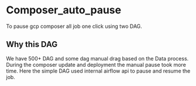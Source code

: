 # Composer_auto_pause
To pause gcp composer all job one click using two DAG.

## Why this DAG

We have 500+ DAG and some dag manual drag based on the Data process. During the composer update and deployment the manual pause took more time.
Here the simple DAG used internal airflow api to pause and resume the job.

#
